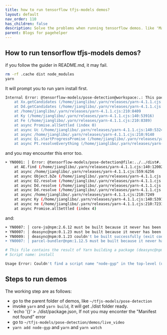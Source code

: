 ```yaml
---
title: how to run tensorflow tfjs-models demos?
layout: default
nav_order: 110
has_children: false
description: Solve the problems when running tensorflow demos. like 'Manifest not found', 'deasync couldn't be built successfully', 'Couldn't find a script name "node-gyp" in the top-level' etc.
parent: Blogs for pagehelper
---
```


## How to run tensorflow tfjs-models demos?

if you follow the guider in README.md, it may fail.

```sh
rm -rf .cache dist node_modules
yarn
```

It will prompt you to run yarn install first.

```sh
Internal Error: @tensorflow-models/pose-detection@workspace:.: This package doesn't seem to be present in your lockfile; run "yarn install" to update the lockfile
    at Xx.getCandidates (/home/jianglibo/.yarn/releases/yarn-4.1.1.cjs:205:8149)
    at Dd.getCandidates (/home/jianglibo/.yarn/releases/yarn-4.1.1.cjs:141:1311)
    at /home/jianglibo/.yarn/releases/yarn-4.1.1.cjs:210:8409
    at Ky (/home/jianglibo/.yarn/releases/yarn-4.1.1.cjs:140:53916)
    at Fe (/home/jianglibo/.yarn/releases/yarn-4.1.1.cjs:210:8389)
    at async Promise.allSettled (index 0)
    at async Uc (/home/jianglibo/.yarn/releases/yarn-4.1.1.cjs:140:53244)
    at async /home/jianglibo/.yarn/releases/yarn-4.1.1.cjs:210:9140
    at async Qi.startProgressPromise (/home/jianglibo/.yarn/releases/yarn-4.1.1.cjs:140:137284)
    at async Pt.resolveEverything (/home/jianglibo/.yarn/releases/yarn-4.1.1.cjs:210:7138)
```

and you may encounter this error too.

```sh
➤ YN0001: │ Error: @tensorflow-models/pose-detection@file:../../dist#../../dist::hash=6b035b&locator=posedetection_demo%40workspace%3A.: Manifest not found
    at AE.find (/home/jianglibo/.yarn/releases/yarn-4.1.1.cjs:140:120021)
    at async /home/jianglibo/.yarn/releases/yarn-4.1.1.cjs:559:6256
    at async Object.bZe (/home/jianglibo/.yarn/releases/yarn-4.1.1.cjs:140:53847)
    at async O2.resolve (/home/jianglibo/.yarn/releases/yarn-4.1.1.cjs:559:6217)
    at async Dd.resolve (/home/jianglibo/.yarn/releases/yarn-4.1.1.cjs:141:1451)
    at async Dd.resolve (/home/jianglibo/.yarn/releases/yarn-4.1.1.cjs:141:1451)
    at async /home/jianglibo/.yarn/releases/yarn-4.1.1.cjs:210:7249
    at async Ky (/home/jianglibo/.yarn/releases/yarn-4.1.1.cjs:140:53910)
    at async ne (/home/jianglibo/.yarn/releases/yarn-4.1.1.cjs:210:7231)
    at async Promise.allSettled (index 4)
```

and:

```sh
➤ YN0007: │ core-js@npm:2.6.12 must be built because it never has been before or the last one failed
➤ YN0007: │ deasync@npm:0.1.23 must be built because it never has been before or the last one failed
➤ YN0009: │ deasync@npm:0.1.23 couldn't be built successfully (exit code 1, logs can be found here: /tmp/xfs-e1d2fa9e/build.log)
➤ YN0007: │ parcel-bundler@npm:1.12.5 must be built because it never has been before or the last one failed
```

```sh
# This file contains the result of Yarn building a package (deasync@npm:0.1.23)
# Script name: install

Usage Error: Couldn't find a script name "node-gyp" in the top-level (used by deasync@npm:0.1.23). This typically happens because some package depends on "node-gyp" to build itself, but didn't list it in their dependencies. To fix that, please run "yarn add node-gyp" into your top-level workspace. You also can open an issue on the repository of the specified package to suggest them to use an optional peer dependency.
```


## Steps to run demos

The working step are as follows:

* go to the parent folder of demos, like `~/tfjs-models/pose-detection`
* invoke `yarn` and `yarn build`, it will get ./dist folder ready.
* `echo '{}' > ./dist/package.json, If not you may enconter the "Manifest not found" error
* go to `~/tfjs-models/pose-detection/demos/live_video`
* `yarn add node-gyp` and `yarn` and `yarn watch`

